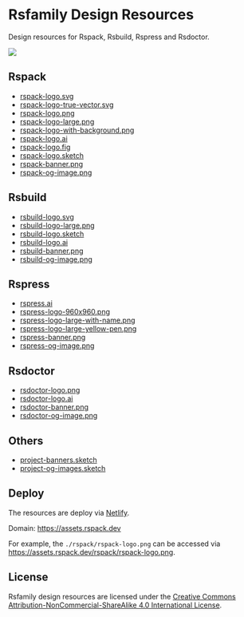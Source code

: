 # Rsfamily Design Resources

Design resources for Rspack, Rsbuild, Rspress and Rsdoctor.

<img src="https://github.com/rspack-contrib/rsfamily-desgin-resources/assets/7237365/fa9ba86f-b8db-4d27-986e-7b5e2cf0c2f5" />

## Rspack

- [rspack-logo.svg](./rspack/rspack-logo.svg)
- [rspack-logo-true-vector.svg](./rspack/rspack-logo-true-vector.svg)
- [rspack-logo.png](./rspack/rspack-logo.svg)
- [rspack-logo-large.png](./rspack/rspack-logo-large.svg)
- [rspack-logo-with-background.png](./rspack/rspack-logo-with-background.png)
- [rspack-logo.ai](./rspack/rspack-logo.ai)
- [rspack-logo.fig](./rspack/rspack-logo.fig)
- [rspack-logo.sketch](./rspack/rspack-logo.sketch)
- [rspack-banner.png](./rspack/rspack-banner.png)
- [rspack-og-image.png](./rspack/rspack-og-image.png)

## Rsbuild

- [rsbuild-logo.svg](./rsbuild/rsbuild-logo.svg)
- [rsbuild-logo-large.png](./rsbuild/rsbuild-logo-large.png)
- [rsbuild-logo.sketch](./rsbuild/rsbuild-logo.sketch)
- [rsbuild-logo.ai](./rsbuild/rsbuild-logo.ai)
- [rsbuild-banner.png](./rsbuild/rsbuild-banner.png)
- [rsbuild-og-image.png](./rsbuild/rsbuild-og-image.png)

## Rspress

- [rspress.ai](./rspress/rspress.ai)
- [rspress-logo-960x960.png](./rspress/rspress-logo-960x960.png)
- [rspress-logo-large-with-name.png](./rspress/rspress-logo-large-with-name.png)
- [rspress-logo-large-yellow-pen.png](./rspress/rspress-logo-large-yellow-pen.png)
- [rspress-banner.png](./rspress/rspress-banner.png)
- [rspress-og-image.png](./rspress/rspress-og-image.png)

## Rsdoctor

- [rsdoctor-logo.png](./rsdoctor/rsdoctor-logo.png)
- [rsdoctor-logo.ai](./rsdoctor/rsdoctor-logo.ai)
- [rsdoctor-banner.png](./rsdoctor/rsdoctor-banner.png)
- [rsdoctor-og-image.png](./rsdoctor/rsdoctor-og-image.png)

## Others

- [project-banners.sketch](./others/project-banners.sketch)
- [project-og-images.sketch](./others/project-og-images.sketch)

## Deploy

The resources are deploy via [Netlify](https://www.netlify.com/).

Domain: <https://assets.rspack.dev>

For example, the `./rspack/rspack-logo.png` can be accessed via <https://assets.rspack.dev/rspack/rspack-logo.png>.

## License

Rsfamily design resources are licensed under the [Creative Commons Attribution-NonCommercial-ShareAlike 4.0 International License](https://creativecommons.org/licenses/by-nc-sa/4.0/deed.en).
